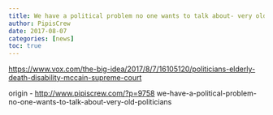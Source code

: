 ```yaml
---
title: We have a political problem no one wants to talk about- very old politicians
author: PipisCrew
date: 2017-08-07
categories: [news]
toc: true
---
```


https://www.vox.com/the-big-idea/2017/8/7/16105120/politicians-elderly-death-disability-mccain-supreme-court

origin - http://www.pipiscrew.com/?p=9758 we-have-a-political-problem-no-one-wants-to-talk-about-very-old-politicians